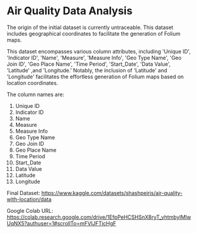 # Air Quality Data Analysis

The origin of the initial dataset is currently untraceable. This dataset includes geographical coordinates to facilitate the generation of Folium maps.

This dataset encompasses various column attributes, including 'Unique ID', 'Indicator ID', 'Name', 'Measure', 'Measure Info', 'Geo Type Name', 'Geo Join ID', 'Geo Place Name', 'Time Period', 'Start_Date', 'Data Value', 'Latitude' ,and 'Longitude.' Notably, the inclusion of 'Latitude' and 'Longitude' facilitates the effortless generation of Folium maps based on location coordinates.

The column names are:
1. Unique ID
2. Indicator ID
3. Name
4. Measure
5. Measure Info
6. Geo Type Name
7. Geo Join ID
8. Geo Place Name
9. Time Period
10. Start_Date
11. Data Value
12. Latitude
13. Longitude

Final Dataset: https://www.kaggle.com/datasets/shashpeiris/air-quality-with-location/data

Google Colab URL: https://colab.research.google.com/drive/1EfpPeHCSHSnX8ryT_vhtmbylMlwUqNX5?authuser=1#scrollTo=mFVIJFTicHgF
